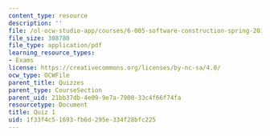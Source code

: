 ```yaml
---
content_type: resource
description: ''
file: /ol-ocw-studio-app/courses/6-005-software-construction-spring-2016/1f33f4c51693fb6d295e334f28bfc225_MIT6_005S16_Quiz1.pdf
file_size: 308780
file_type: application/pdf
learning_resource_types:
- Exams
license: https://creativecommons.org/licenses/by-nc-sa/4.0/
ocw_type: OCWFile
parent_title: Quizzes
parent_type: CourseSection
parent_uid: 21bb37db-4e09-9e7a-7900-33c4f66f74fa
resourcetype: Document
title: Quiz 1
uid: 1f33f4c5-1693-fb6d-295e-334f28bfc225
---
```

